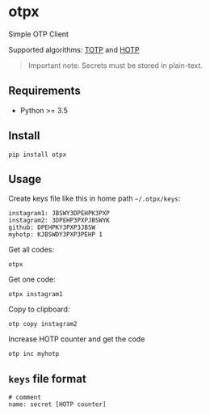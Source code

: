 # otpx

Simple OTP Client

Supported algorithms:
[TOTP](https://tools.ietf.org/html/rfc6238)
and [HOTP](https://tools.ietf.org/html/rfc4226)

> Important note: Secrets must be stored in plain-text.

## Requirements

- Python >= 3.5


## Install


```
pip install otpx
```

## Usage

Create keys file like this in home path `~/.otpx/keys`:

```
instagram1: JBSWY3DPEHPK3PXP
instagram2: 3DPEHP3PXPJBSWYK
github: DPEHPKY3PXP3JBSW
myhotp: KJBSWDY3PXP3PEHP 1
```

Get all codes:

```
otpx
```

Get one code:

```
otpx instagram1
```

Copy to clipboard:

```
otp copy instagram2
```

Increase HOTP counter and get the code

```
otp inc myhotp
```


## `keys` file format

```
# comment
name: secret [HOTP counter]
```
